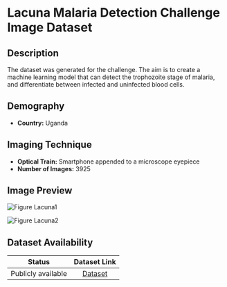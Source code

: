 # **Lacuna Malaria Detection Challenge Image Dataset**  

## **Description**
The dataset was generated for the challenge. The aim is to create a machine learning model that can detect the trophozoite stage of malaria, 
and differentiate between infected and uninfected blood cells.


## **Demography**
+ **Country:** Uganda

## **Imaging Technique**
+ **Optical Train:** Smartphone appended to a microscope eyepiece
+ **Number of Images:** 3925



## **Image Preview**
![Figure Lacuna1](https://github.com/ItunuIsewon/Malaria_Blood_Film_Images/blob/main/Images/Lacuna1.jpg)

![Figure Lacuna2](https://github.com/ItunuIsewon/Malaria_Blood_Film_Images/blob/main/Images/Lacuna2.jpg)



## **Dataset Availability**

|**Status**|**Dataset Link**|
|:---:|:---:|
|Publicly available| [Dataset](https://drive.google.com/file/d/16T40TdpaB8VXohm50SySREwrzbuPcJBC/view?usp=sharing)|

